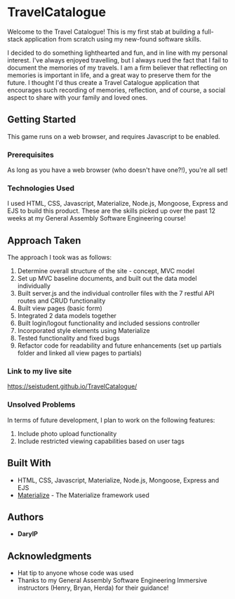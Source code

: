 # TravelCatalogue

Welcome to the Travel Catalogue! This is my first stab at building a full-stack application from scratch using my new-found software skills.

I decided to do something lighthearted and fun, and in line with my personal interest. I've always enjoyed travelling, but I always rued the fact that I fail to document the memories of my travels. I am a firm believer that reflecting on memories is important in life, and a great way to preserve them for the future. I thought I'd thus create a Travel Catalogue application that encourages such recording of memories, reflection, and of course, a social aspect to share with your family and loved ones.

## Getting Started

This game runs on a web browser, and requires Javascript to be enabled.

### Prerequisites

As long as you have a web browser (who doesn't have one?!), you're all set!

### Technologies Used

I used HTML, CSS, Javascript, Materialize, Node.js, Mongoose, Express and EJS to build this product. These are the skills picked up over the past 12 weeks at my General Assembly Software Engineering course!

## Approach Taken

The approach I took was as follows:

1. Determine overall structure of the site - concept, MVC model
2. Set up MVC baseline documents, and built out the data model individually
3. Built server.js and the individual controller files with the 7 restful API routes and CRUD functionality
4. Built view pages (basic form)
5. Integrated 2 data models together
6. Built login/logout functionality and included sessions controller
7. Incorporated style elements using Materialize
8. Tested functionality and fixed bugs
9. Refactor code for readability and future enhancements (set up partials folder and linked all view pages to partials)

### Link to my live site

https://seistudent.github.io/TravelCatalogue/

### Unsolved Problems

In terms of future development, I plan to work on the following features:

1. Include photo upload functionality
2. Include restricted viewing capabilities based on user tags

## Built With

- HTML, CSS, Javascript, Materialize, Node.js, Mongoose, Express and EJS
- [Materialize](http://materializecss.com) - The Materialize framework used

## Authors

- **DarylP**

## Acknowledgments

- Hat tip to anyone whose code was used
- Thanks to my General Assembly Software Engineering Immersive instructors (Henry, Bryan, Herda) for their guidance!
